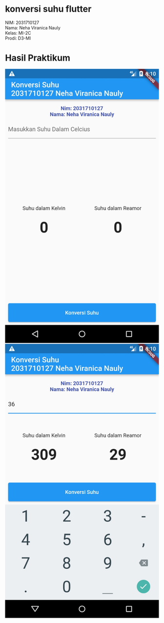 
# konversi suhu flutter

NIM: 2031710127 <br /> Nama: Neha Viranica Nauly <br /> Kelas: MI-2C <br /> Prodi: D3-MI

# Hasil Praktikum

![text](screenshot/result.jpeg)
![text](screenshot/result_input.jpeg)